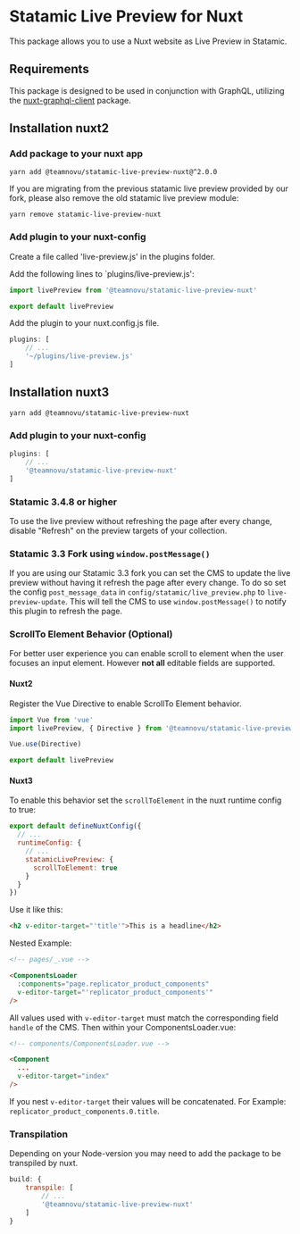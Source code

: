 # Statamic Live Preview for Nuxt

This package allows you to use a Nuxt website as Live Preview in Statamic.

## Requirements
This package is designed to be used in conjunction with GraphQL, utilizing the [nuxt-graphql-client](https://nuxt-graphql-client.web.app/getting-started/quick-start) package.

## Installation nuxt2

### Add package to your nuxt app

`yarn add @teamnovu/statamic-live-preview-nuxt@^2.0.0`

If you are migrating from the previous statamic live preview provided by our fork, please also remove the old statamic live preview module:

`yarn remove statamic-live-preview-nuxt`

### Add plugin to your nuxt-config

Create a file called 'live-preview.js' in the plugins folder.

Add the following lines to `plugins/live-preview.js':

```javascript
import livePreview from '@teamnovu/statamic-live-preview-nuxt'

export default livePreview
```

Add the plugin to your nuxt.config.js file.

```javascript
plugins: [
    // ...
    '~/plugins/live-preview.js'
]
```

## Installation nuxt3

`yarn add @teamnovu/statamic-live-preview-nuxt`

### Add plugin to your nuxt-config

```javascript
plugins: [
    // ...
    '@teamnovu/statamic-live-preview-nuxt'
]
```

### Statamic 3.4.8 or higher

To use the live preview without refreshing the page after every change, disable "Refresh" on the preview targets of your collection.

### Statamic 3.3 Fork using `window.postMessage()`

If you are using our Statamic 3.3 fork you can set the CMS to update the live preview without having it refresh the page after every change.
To do so set the config `post_message_data` in `config/statamic/live_preview.php` to `live-preview-update`.
This will tell the CMS to use `window.postMessage()` to notify this plugin to refresh the page.

### ScrollTo Element Behavior (Optional)

For better user experience you can enable scroll to element when the user focuses an input element. However **not all** editable fields are supported.

#### Nuxt2

Register the Vue Directive to enable ScrollTo Element behavior.

```javascript
import Vue from 'vue'
import livePreview, { Directive } from '@teamnovu/statamic-live-preview-nuxt'

Vue.use(Directive)

export default livePreview
```

#### Nuxt3

To enable this behavior set the `scrollToElement` in the nuxt runtime config to true:

```javascript
export default defineNuxtConfig({
  // ...
  runtimeConfig: {
    // ...
    statamicLivePreview: {
      scrollToElement: true
    }
  }
})
```

Use it like this:

```html
<h2 v-editor-target="'title'">This is a headline</h2>
```

Nested Example:

```html
<!-- pages/_.vue -->

<ComponentsLoader
  :components="page.replicator_product_components"
  v-editor-target="'replicator_product_components'"
/>
```

All values used with `v-editor-target` must match the corresponding field `handle` of the CMS.
Then within your ComponentsLoader.vue:

```html
<!-- components/ComponentsLoader.vue -->

<Component
  ...
  v-editor-target="index"
/>
```

If you nest `v-editor-target` their values will be concatenated. For Example: `replicator_product_components.0.title`.

### Transpilation

Depending on your Node-version you may need to add the package to be transpiled by nuxt.

```javascript
build: {
    transpile: [
        // ...
        '@teamnovu/statamic-live-preview-nuxt'
    ]
}
```
